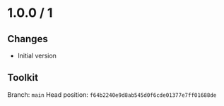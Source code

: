 # 1.0.0 / 1

## Changes

- Initial version

## Toolkit

Branch: `main`
Head position: `f64b2240e9d8ab545d0f6cde01377e7ff01688de`
